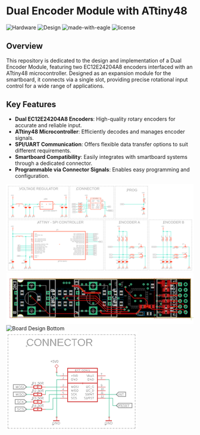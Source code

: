 # Dual Encoder Module with ATtiny48

![Hardware](https://img.shields.io/badge/Hardware-PCB-red)
![Design](https://img.shields.io/badge/Design-Schematic-blue)
![made-with-eagle](https://img.shields.io/badge/Made%20with-Eagle-blue.svg)
![license](https://img.shields.io/badge/license-MIT-green)

## Overview
This repository is dedicated to the design and implementation of a Dual Encoder Module, featuring two EC12E24204A8 encoders interfaced with an ATtiny48 microcontroller. Designed as an expansion module for the smartboard, it connects via a single slot, providing precise rotational input control for a wide range of applications.

## Key Features
- **Dual EC12E24204A8 Encoders**: High-quality rotary encoders for accurate and reliable input.
- **ATtiny48 Microcontroller**: Efficiently decodes and manages encoder signals.
- **SPI/UART Communication**: Offers flexible data transfer options to suit different requirements.
- **Smartboard Compatibility**: Easily integrates with smartboard systems through a dedicated connector.
- **Programmable via Connector Signals**: Enables easy programming and configuration.

![Schematic](media/sch.png)
![Board Design Top](media/brd_top.png)
![Board Design Bottom](media/brd_bottom.brd)
![Connector Signals](media/CONx1.png)
